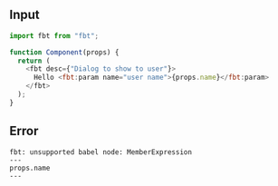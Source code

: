 
## Input

```javascript
import fbt from "fbt";

function Component(props) {
  return (
    <fbt desc={"Dialog to show to user"}>
      Hello <fbt:param name="user name">{props.name}</fbt:param>
    </fbt>
  );
}

```


## Error

```
fbt: unsupported babel node: MemberExpression
---
props.name
---
```
          
      